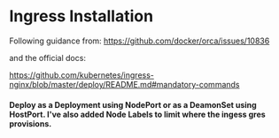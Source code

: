 # Ingress Installation

Following guidance from: https://github.com/docker/orca/issues/10836

and the official docs:

https://github.com/kubernetes/ingress-nginx/blob/master/deploy/README.md#mandatory-commands

#### Deploy as a Deployment using NodePort or as a DeamonSet using HostPort. I've also added Node Labels to limit where the ingess gres provisions. 
